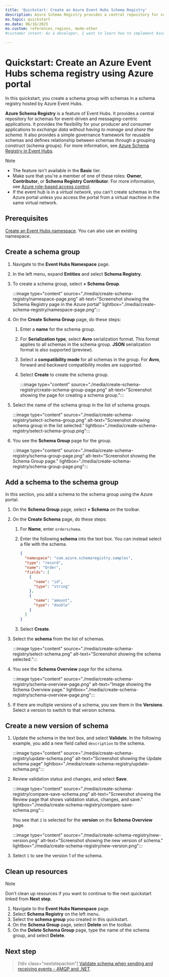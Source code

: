 ```yaml
---
title: 'Quickstart: Create an Azure Event Hubs Schema Registry'
description: Azure Schema Registry provides a central repository for schemas for event-driven and messaging-centric apps. Learn how to create a schema registry.
ms.topic: quickstart
ms.date: 06/16/2025
ms.custom: references_regions, mode-other
#customer intent: As a developer, I want to learn how to implement Azure Schema Registry as a central repository to support event-driven and messaging-centric applications.

---
```


# Quickstart: Create an Azure Event Hubs schema registry using Azure portal

In this quickstart, you create a schema group with schemas in a schema registry hosted by Azure Event Hubs.

**Azure Schema Registry** is a feature of Event Hubs. It provides a central repository for schemas for event-driven and messaging-centric applications. It provides the flexibility for your producer and consumer applications to *exchange data without having to manage and share the schema*. It also provides a simple governance framework for reusable schemas and defines relationship between schemas through a grouping construct (schema groups). For more information, see [Azure Schema Registry in Event Hubs](schema-registry-overview.md).


> [!NOTE]
> - The feature isn't available in the **Basic** tier.
> - Make sure that you're a member of one of these roles: **Owner**, **Contributor**, or **Schema Registry Contributor**. For more information, see [Azure role-based access control](schema-registry-concepts.md#azure-role-based-access-control).
> - If the event hub is in a *virtual network*, you can't create schemas in the Azure portal unless you access the portal from a virtual machine in the same virtual network. 

## Prerequisites

[Create an Event Hubs namespace](event-hubs-create.md#create-an-event-hubs-namespace). You can also use an existing namespace. 

## Create a schema group

1. Navigate to the **Event Hubs Namespace** page.
1. In the left menu, expand **Entities** and select **Schema Registry**.
1. To create a schema group, select **+ Schema Group**.

   :::image type="content" source="./media/create-schema-registry/namespace-page.png" alt-text="Screenshot showing the Schema Registry page in the Azure portal" lightbox="./media/create-schema-registry/namespace-page.png":::

1. On the **Create Schema Group** page, do these steps:

   1. Enter a **name** for the schema group.
   1. For **Serialization type**, select **Avro** serialization format. This format applies to all schemas in the schema group. **JSON** serialization format is also supported (preview).
   1. Select a **compatibility mode** for all schemas in the group. For **Avro**, forward and backward compatibility modes are supported.
   1. Select **Create** to create the schema group. 

      :::image type="content" source="./media/create-schema-registry/create-schema-group-page.png" alt-text="Screenshot showing the page for creating a schema group.":::

1. Select the name of the schema group in the list of schema groups.

   :::image type="content" source="./media/create-schema-registry/select-schema-group.png" alt-text="Screenshot showing schema group in the list selected." lightbox="./media/create-schema-registry/select-schema-group.png":::

1. You see the **Schema Group** page for the group.

   :::image type="content" source="./media/create-schema-registry/schema-group-page.png" alt-text="Screenshot showing the Schema Group page." lightbox="./media/create-schema-registry/schema-group-page.png":::


## Add a schema to the schema group

In this section, you add a schema to the schema group using the Azure portal. 

1. On the **Schema Group** page, select **+ Schema** on the toolbar. 
1. On the **Create Schema** page, do these steps:

    1. For **Name**, enter `orderschema`.
    1. Enter the following **schema** into the text box. You can instead select a file with the schema.
    
        ```json
        {
          "namespace": "com.azure.schemaregistry.samples",
          "type": "record",
          "name": "Order",
          "fields": [
            {
              "name": "id",
              "type": "string"
            },
            {
              "name": "amount",
              "type": "double"
            }
          ]
        }
        ```
    1. Select **Create**.

1. Select the **schema** from the list of schemas. 

    :::image type="content" source="./media/create-schema-registry/select-schema.png" alt-text="Screenshot showing the schema selected.":::

1. You see the **Schema Overview** page for the schema. 

    :::image type="content" source="./media/create-schema-registry/schema-overview-page.png" alt-text="Image showing the Schema Overview page." lightbox="./media/create-schema-registry/schema-overview-page.png":::

1. If there are multiple versions of a schema, you see them in the **Versions**. Select a version to switch to that version schema. 

## Create a new version of schema

1. Update the schema in the text box, and select **Validate**. In the following example, you add a new field called `description` to the schema.

   :::image type="content" source="./media/create-schema-registry/update-schema.png" alt-text="Screenshot showing the Update schema page" lightbox="./media/create-schema-registry/update-schema.png":::

1. Review validation status and changes, and select **Save**. 

   :::image type="content" source="./media/create-schema-registry/compare-save-schema.png" alt-text="Screenshot showing the Review page that shows validation status, changes, and save." lightbox="./media/create-schema-registry/compare-save-schema.png":::

   You see that `2` is selected for the **version** on the **Schema Overview** page. 

   :::image type="content" source="./media/create-schema-registry/new-version.png" alt-text="Screenshot showing the new version of schema." lightbox="./media/create-schema-registry/new-version.png":::    

1. Select `1` to see the version 1 of the schema. 

## Clean up resources

> [!NOTE]
> Don't clean up resources if you want to continue to the next quickstart linked from **Next step**. 

1. Navigate to the **Event Hubs Namespace** page.
1. Select **Schema Registry** on the left menu.
1. Select the **schema group** you created in this quickstart.
1. On the **Schema Group** page, select **Delete** on the toolbar.
1. On the **Delete Schema Group** page, type the name of the schema group, and select **Delete**.

## Next step

> [!div class="nextstepaction"]
> [Validate schema when sending and receiving events - AMQP and .NET](schema-registry-dotnet-send-receive-quickstart.md).
